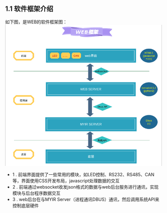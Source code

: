 ## 1.1 软件框架介绍

如下图，是WEB的软件框架图：
![](image/1-1.png)


- 1 . 前端界面提供了一些常用的模块，如LED控制、RS232、RS485、CAN等，界面使用CSS开发布局，javascript处理数据的交互
- 2 . 前端通过websocket收发json格式的数据与web后台服务进行通讯，实现模块与后台程序数据交互
- 3 . web后台在与MYIR Server（进程通讯DBUS）通讯，然后调用系统API来控制底层硬件

